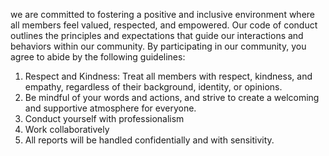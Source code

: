we are committed to fostering a positive and inclusive environment where all members feel valued, respected, and empowered.
Our code of conduct outlines the principles and expectations that guide our interactions and behaviors within our community.
By participating in our community, you agree to abide by the following guidelines:

1. Respect and Kindness: Treat all members with respect, kindness, and empathy, regardless of their background, identity, or opinions.
2.  Be mindful of your words and actions, and strive to create a welcoming and supportive atmosphere for everyone.
3. Conduct yourself with professionalism
4. Work collaboratively
5. All reports will be handled confidentially and with sensitivity.
